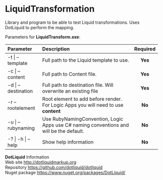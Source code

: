 # LiquidTransformation
Library and program to be able to test Liquid transformations. Uses DotLiquid to perform the mapping.

Parameters for **LiquidTransform.exe**:


| Parameter        | Description           | Required  |
|:------------- |:-------------|:-----:|
| -t \| –template      | Full path to the Liquid template to use. | **Yes** |
| -c \| –content     | Full path to Content file.      |   **Yes**|
| -d \| –destination | Full path to destination file. Will overwrite an existing file  |   **Yes**|
| -r  –rootelement | Root element to add before render. For Logic Apps you will need to use **content** |   **No**|
| -u  \| –rubynaming| Use RubyNamingConvention, Logic Apps use C# naming conventions and will be the default.  |   **No**|
|  -?  \| -h  \| –help| Show help information   |   **No**|

**DotLiquid** Information  
Web site http://dotliquidmarkup.org  
Repository https://github.com/dotliquid/dotliquid  
Nuget package https://www.nuget.org/packages/DotLiquid/  
